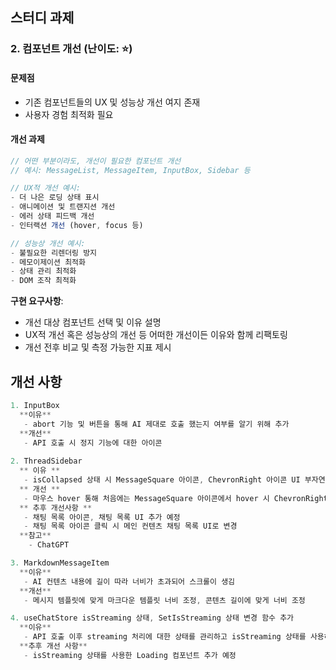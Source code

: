 ## 스터디 과제

### 2. 컴포넌트 개선 (난이도: ⭐)

#### 문제점

- 기존 컴포넌트들의 UX 및 성능상 개선 여지 존재
- 사용자 경험 최적화 필요

#### 개선 과제

```typescript
// 어떤 부분이라도, 개선이 필요한 컴포넌트 개선
// 예시: MessageList, MessageItem, InputBox, Sidebar 등

// UX적 개선 예시:
- 더 나은 로딩 상태 표시
- 애니메이션 및 트랜지션 개선
- 에러 상태 피드백 개선
- 인터랙션 개선 (hover, focus 등)

// 성능상 개선 예시:
- 불필요한 리렌더링 방지
- 메모이제이션 최적화
- 상태 관리 최적화
- DOM 조작 최적화
```

**구현 요구사항**:

- 개선 대상 컴포넌트 선택 및 이유 설명
- UX적 개선 혹은 성능상의 개선 등 어떠한 개선이든 이유와 함께 리팩토링
- 개선 전후 비교 및 측정 가능한 지표 제시

## 개선 사항

```typescript
1. InputBox
  **이유**
   - abort 기능 및 버튼을 통해 AI 제대로 호출 했는지 여부를 알기 위해 추가
  **개선**
   - API 호출 시 정지 기능에 대한 아이콘
  
2. ThreadSidebar
  ** 이유 **
   - isCollapsed 상태 시 MessageSquare 아이콘, ChevronRight 아이콘 UI 부자연스럽게 변경
  ** 개선 **
   - 마우스 hover 통해 처음에는 MessageSquare 아이콘에서 hover 시 ChevronRight 아이콘으로 변경
  ** 추후 개선사항 **
   - 채팅 목록 아이콘, 채팅 목록 UI 추가 예정
   - 채팅 목록 아이콘 클릭 시 메인 컨텐츠 채팅 목록 UI로 변경 
  **참고**
    - ChatGPT

3. MarkdownMessageItem
  **이유**
   - AI 컨텐츠 내용에 길이 따라 너비가 초과되어 스크롤이 생김
  **개선**
   - 메시지 템플릿에 맞게 마크다운 템플릿 너비 조정, 콘텐츠 길이에 맞게 너비 조정

4. useChatStore isStreaming 상태, SetIsStreaming 상태 변경 함수 추가
  **이유**
   - API 호출 이후 streaming 처리에 대한 상태를 관리하고 isStreaming 상태를 사용하여 세밀한 컴포넌트 조작을 위해
  **추후 개선 사항**
   - isStreaming 상태를 사용한 Loading 컴포넌트 추가 예정 

```
